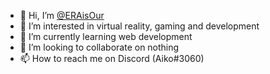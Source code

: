 - 👋 Hi, I’m <a href="https://github.com/ERAisOur" title="ERAisOur's Profile">@ERAisOur</a>
- 👀 I’m interested in virtual reality, gaming and development
- 🌱 I’m currently learning web development
- 💞️ I’m looking to collaborate on nothing
- 📫 How to reach me on Discord (Aiko#3060)


<!---
ERAisOur/ERAisOur is a ✨ special ✨ repository because its `README.md` (this file) appears on your GitHub profile.
You can click the Preview link to take a look at your changes.
--->
